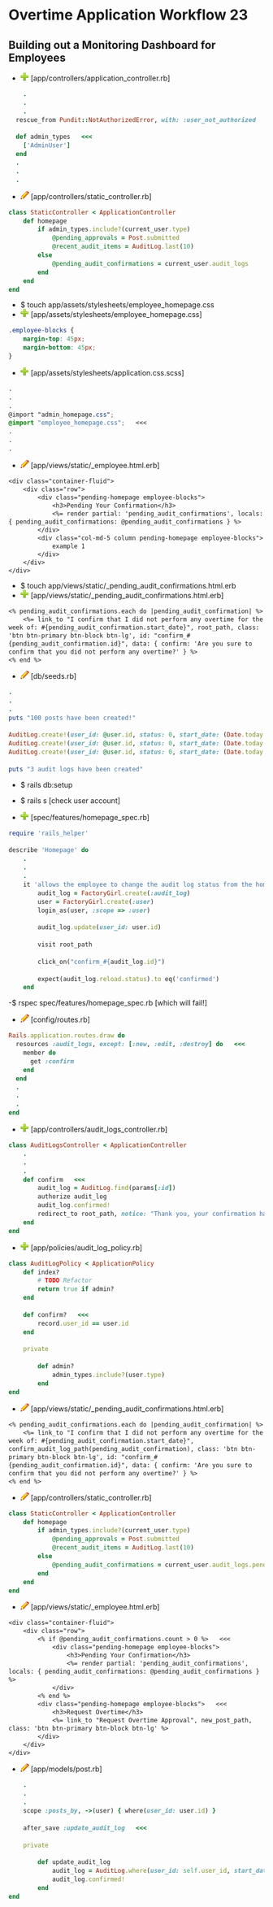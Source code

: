 # Overtime Application Workflow 23

## Building out a Monitoring Dashboard for Employees

- ![add](plus.png) [app/controllers/application_controller.rb]
```rb
	.
	.
	.
  rescue_from Pundit::NotAuthorizedError, with: :user_not_authorized

  def admin_types   <<<
  	['AdminUser']
  end
  .
  .
  .
```

- ![edit](edit.png) [app/controllers/static_controller.rb]
```rb
class StaticController < ApplicationController
	def homepage
		if admin_types.include?(current_user.type)
			@pending_approvals = Post.submitted
			@recent_audit_items = AuditLog.last(10)
		else
			@pending_audit_confirmations = current_user.audit_logs
		end
	end
end
```

- $ touch app/assets/stylesheets/employee_homepage.css
- ![add](plus.png) [app/assets/stylesheets/employee_homepage.css]
```css
.employee-blocks {
	margin-top: 45px;
	margin-bottom: 45px;
}
```

- ![add](plus.png) [app/assets/stylesheets/application.css.scss]
```scss
.
.
.
@import "admin_homepage.css";
@import "employee_homepage.css";   <<<
.
.
.
```

- ![edit](edit.png) [app/views/static/_employee.html.erb]
```erb
<div class="container-fluid">
	<div class="row">
		<div class="pending-homepage employee-blocks">
			<h3>Pending Your Confirmation</h3>
			<%= render partial: 'pending_audit_confirmations', locals: { pending_audit_confirmations: @pending_audit_confirmations } %>
		</div>
		<div class="col-md-5 column pending-homepage employee-blocks">
			example 1
		</div>
	</div>
</div>
```

- $ touch app/views/static/_pending_audit_confirmations.html.erb
- ![add](plus.png) [app/views/static/_pending_audit_confirmations.html.erb]
```erb
<% pending_audit_confirmations.each do |pending_audit_confirmation| %>
	<%= link_to "I confirm that I did not perform any overtime for the week of: #{pending_audit_confirmation.start_date}", root_path, class: 'btn btn-primary btn-block btn-lg', id: "confirm_#{pending_audit_confirmation.id}", data: { confirm: 'Are you sure to confirm that you did not perform any overtime?' } %>
<% end %>
```

- ![edit](edit.png) [db/seeds.rb]
```rb
.
.
.
puts "100 posts have been created!"

AuditLog.create!(user_id: @user.id, status: 0, start_date: (Date.today - 6.days))   <<<
AuditLog.create!(user_id: @user.id, status: 0, start_date: (Date.today - 13.days))
AuditLog.create!(user_id: @user.id, status: 0, start_date: (Date.today - 20.days))

puts "3 audit logs have been created"
```

- $ rails db:setup
- $ rails s [check user account]

- ![add](plus.png) [spec/features/homepage_spec.rb]
```rb
require 'rails_helper'

describe 'Homepage' do
	.
	.
	.
	it 'allows the employee to change the audit log status from the homepage' do
		audit_log = FactoryGirl.create(:audit_log)
		user = FactoryGirl.create(:user)
		login_as(user, :scope => :user)

		audit_log.update(user_id: user.id)

		visit root_path

		click_on("confirm_#{audit_log.id}")

		expect(audit_log.reload.status).to eq('confirmed')
	end
```

-$ rspec spec/features/homepage_spec.rb [which will fail!]

- ![edit](edit.png) [config/routes.rb]
```rb
Rails.application.routes.draw do
  resources :audit_logs, except: [:new, :edit, :destroy] do   <<<
    member do
      get :confirm
    end
  end
  .
  .
  .
end
```

- ![add](plus.png) [app/controllers/audit_logs_controller.rb]
```rb
class AuditLogsController < ApplicationController
	.
	.
	.
	def confirm   <<<
		audit_log = AuditLog.find(params[:id])
		authorize audit_log
		audit_log.confirmed!
		redirect_to root_path, notice: "Thank you, your confirmation has been successfully made."
	end
end
```

- ![add](plus.png) [app/policies/audit_log_policy.rb]
```rb
class AuditLogPolicy < ApplicationPolicy
	def index?
		# TODO Refactor
		return true if admin?
	end	

	def confirm?   <<<
		record.user_id == user.id
	end

	private 

		def admin?
			admin_types.include?(user.type)
		end
end
```

- ![edit](edit.png) [app/views/static/_pending_audit_confirmations.html.erb]
```erb
<% pending_audit_confirmations.each do |pending_audit_confirmation| %>
	<%= link_to "I confirm that I did not perform any overtime for the week of: #{pending_audit_confirmation.start_date}", confirm_audit_log_path(pending_audit_confirmation), class: 'btn btn-primary btn-block btn-lg', id: "confirm_#{pending_audit_confirmation.id}", data: { confirm: 'Are you sure to confirm that you did not perform any overtime?' } %>
<% end %>
```

- ![edit](edit.png) [app/controllers/static_controller.rb]
```rb
class StaticController < ApplicationController
	def homepage
		if admin_types.include?(current_user.type)
			@pending_approvals = Post.submitted
			@recent_audit_items = AuditLog.last(10)
		else
			@pending_audit_confirmations = current_user.audit_logs.pending   <<<
		end
	end
end
```

- ![edit](edit.png) [app/views/static/_employee.html.erb]
```erb
<div class="container-fluid">
	<div class="row">
		<% if @pending_audit_confirmations.count > 0 %>   <<<
			<div class="pending-homepage employee-blocks">
				<h3>Pending Your Confirmation</h3>
				<%= render partial: 'pending_audit_confirmations', locals: { pending_audit_confirmations: @pending_audit_confirmations } %>
			</div>
		<% end %>
		<div class="pending-homepage employee-blocks">   <<<
			<h3>Request Overtime</h3>
			<%= link_to "Request Overtime Approval", new_post_path, class: 'btn btn-primary btn-block btn-lg' %>
		</div>
	</div>
</div>
```

- ![edit](edit.png) [app/models/post.rb]
```rb
	.
	.
	.
	scope :posts_by, ->(user) { where(user_id: user.id) }

	after_save :update_audit_log   <<<

	private

		def update_audit_log
			audit_log = AuditLog.where(user_id: self.user_id, start_date: (self.date - 7.days..self.date)).last
			audit_log.confirmed!
		end
end
```




